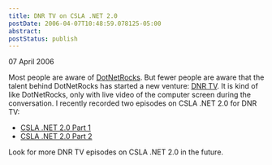 ```yaml
---
title: DNR TV on CSLA .NET 2.0
postDate: 2006-04-07T10:48:59.078125-05:00
abstract: 
postStatus: publish
---
```

07 April 2006

Most people are aware of [DotNetRocks](http://www.dotnetrocks.com). But fewer people are aware that the talent behind DotNetRocks has started a new venture: [DNR TV](http://www.dnrtv.com). It is kind of like DotNetRocks, only with live video of the computer screen during the conversation. I recently recorded two episodes on CSLA .NET 2.0 for DNR TV:

- [CSLA .NET 2.0 Part 1](http://www.dnrtv.com/default.aspx?showID=12)
- [CSLA .NET 2.0 Part 2](http://www.dnrtv.com/default.aspx?showID=13)


Look for more DNR TV episodes on CSLA .NET 2.0 in the future.
